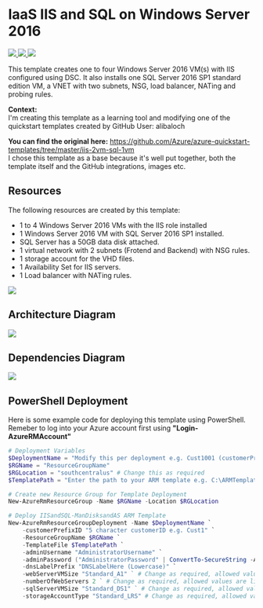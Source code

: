 # IaaS IIS and SQL on Windows Server 2016

<a href="https://raw.githubusercontent.com/adgaskins/Azure_Dev/master/IIS-4VM-SQL-1VM/azuredeploy.json" target="_blank">
    <img src="http://azuredeploy.net/deploybutton.png" />
</a>
<a href="https://raw.githubusercontent.com/adgaskins/Azure_Dev/master/IIS-4VM-SQL-1VM/azuredeploy.json" target="_blank">
    <img src="http://azuredeploy.net/AzureGov.png" />
</a>
<a href="https://raw.githubusercontent.com/adgaskins/Azure_Dev/master/IIS-4VM-SQL-1VM/azuredeploy.json" target="_blank">
    <img src="http://armviz.io/visualizebutton.png"/>
</a>

This template creates one to four Windows Server 2016 VM(s) with IIS configured using DSC. It also installs one SQL Server 2016 SP1 standard edition VM, a VNET with two subnets, NSG, load balancer, NATing and probing rules.

<b>Context:</b><br>
I'm creating this template as a learning tool and modifying one of the quickstart templates created by GitHub User:  alibaloch

<b>You can find the original here:</b>
<a href="https://github.com/Azure/azure-quickstart-templates/tree/master/iis-2vm-sql-1vm">
https://github.com/Azure/azure-quickstart-templates/tree/master/iis-2vm-sql-1vm
</a><br>
I chose this template as a base because it's well put together, both the template itself and the GitHub integrations, images etc.

## Resources
The following resources are created by this template:
- 1 to 4 Windows Server 2016 VMs with the IIS role installed
- 1 Windows Server 2016 VM with SQL Server 2016 SP1 installed.
- SQL Server has a 50GB data disk attached.
- 1 virtual network with 2 subnets (Frotend and Backend) with NSG rules.
- 1 storage account for the VHD files.
- 1 Availability Set for IIS servers.
- 1 Load balancer with NATing rules.


<img src="https://raw.githubusercontent.com/adgaskins/Azure_Dev/master/IIS-4VM-SQL-1VM/azuredeploy.json/images/resources.png" />


## Architecture Diagram
<img src="https://raw.githubusercontent.com/adgaskins/Azure_Dev/master/IIS-4VM-SQL-1VM/azuredeploy.json/images/architecture.png" />


## Dependencies Diagram
<img src="https://raw.githubusercontent.com/adgaskins/Azure_Dev/master/IIS-4VM-SQL-1VM/azuredeploy.json/images/dependencies.png" />

## PowerShell Deployment

Here is some example code for deploying this template using PowerShell.  Remeber to log into your Azure account first using <b>"Login-AzureRMAccount"</b>
<br>

```PowerShell
# Deployment Variables
$DeploymentName = "Modify this per deployment e.g. Cust1001 (customerPrefixID001)" # Increment the number for subscequent deployments
$RGName = "ResourceGroupName"
$RGLocation = "southcentralus" # Change this as required
$TemplatePath = "Enter the path to your ARM template e.g. C:\ARMTemplates\azuredeploy.json"

# Create new Resource Group for Template Deployment
New-AzureRmResourceGroup -Name $RGName -Location $RGLocation

# Deploy IISandSQL-ManDisksandAS ARM Template
New-AzureRmResourceGroupDeployment -Name $DeploymentName `
    -customerPrefixID "5 character customerID e.g. Cust1" `
    -ResourceGroupName $RGName `
    -TemplateFile $TemplatePath `
    -adminUsername "AdministratorUsername" `
    -adminPassword ("AdministratorPassword" | ConvertTo-SecureString -AsPlainText -Force) `
    -dnsLabelPrefix "DNSLabelHere (Lowercase)" `
    -webServerVMSize "Standard_A1" ` # Change as required, allowed values are listed in the template under parameter of the same name
    -numberOfWebServers 2 ` # Change as required, allowed values are listed in the template under parameter of the same name
    -sqlServerVMSize "Standard_DS1" ` # Change as required, allowed values are listed in the template under parameter of the same name
    -storageAccountType "Standard_LRS" # Change as required, allowed values are listed in the template under parameter of the same name
```
